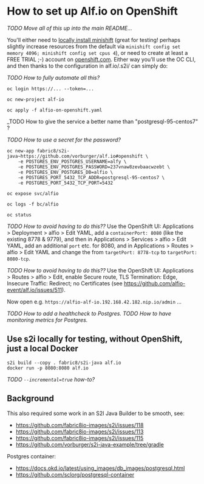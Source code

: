 # How to set up Alf.io on OpenShift

_TODO Move all of this up into the main README..._

You'll either need to [locally install minishift](https://docs.openshift.org/latest/minishift/index.html)
(great for testing! perhaps slightly increase resources from the default via `minishift config set memory 4096; minishift config set cpus 4`),
or need to create at least a FREE TRIAL ;-) account on [openshift.com](https://www.openshift.com).
Either way you'll use the OC CLI, and then thanks to the configuration in alf.io/.s2i/ can simply do:

_TODO How to fully automate all this?_

    oc login https://... --token=...

    oc new-project alf-io

    oc apply -f alfio-on-openshift.yaml

_TODO How to give the service a better name than "postgresql-95-centos7" ?

_TODO How to use a secret for the password?_

    oc new-app fabric8/s2i-java~https://github.com/vorburger/alf.io#openshift \
        -e POSTGRES_ENV_POSTGRES_USERNAME=alfy \
        -e POSTGRES_ENV_POSTGRES_PASSWORD=237vnaw8zevbaacwzebt \
        -e POSTGRES_ENV_POSTGRES_DB=alfio \
        -e POSTGRES_PORT_5432_TCP_ADDR=postgresql-95-centos7 \
        -e POSTGRES_PORT_5432_TCP_PORT=5432

    oc expose svc/alfio

    oc logs -f bc/alfio

    oc status

_TODO How to avoid having to do this??_ Use the OpenShift UI: Applications > Deployment > alfio > Edit YAML,
add a `containerPort: 8080` (like the existing 8778 & 9779), and then in Applications > Services > alfio > Edit YAML,
add an additional `port` etc. for 8080, and in Applications > Routes > alfio > Edit YAML
and change the from `targetPort: 8778-tcp` to `targetPort: 8080-tcp`.

_TODO How to avoid having to do this??_ Use the OpenShift UI: Applications > Routes > alfio > Edit,
enable Secure route, TLS Termination: Edge, Insecure Traffic: Redirect; no Certificates
(see https://github.com/alfio-event/alf.io/issues/511).

Now open e.g. `https://alfio-alf-io.192.168.42.182.nip.io/admin` ...

_TODO How to add a healthcheck to Postgres._
_TODO How to have monitoring metrics for Postgres._


## Use s2i locally for testing, without OpenShift, just a local Docker

    s2i build --copy . fabric8/s2i-java alf.io
    docker run -p 8080:8080 alf.io

_TODO `--incremental=true` how-to?_



## Background

This also required some work in an S2I Java Builder to be smooth, see:

* https://github.com/fabric8io-images/s2i/issues/118
* https://github.com/fabric8io-images/s2i/issues/113
* https://github.com/fabric8io-images/s2i/issues/115
* https://github.com/vorburger/s2i-java-example/tree/gradle

Postgres container:

* https://docs.okd.io/latest/using_images/db_images/postgresql.html
* https://github.com/sclorg/postgresql-container

